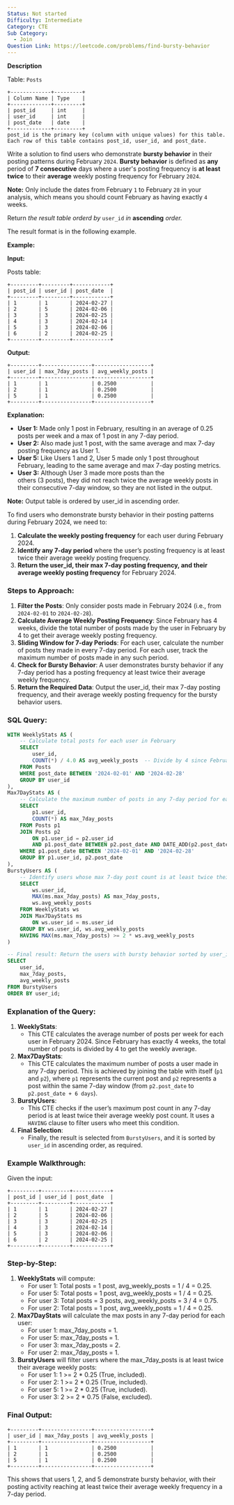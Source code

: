 ```yaml
---
Status: Not started
Difficulty: Intermediate
Category: CTE
Sub Category:
  - Join
Question Link: https://leetcode.com/problems/find-bursty-behavior
---
```

**Description**

Table: `Posts`

```Plain
+-------------+---------+
| Column Name | Type    |
+-------------+---------+
| post_id     | int     |
| user_id     | int     |
| post_date   | date    |
+-------------+---------+
post_id is the primary key (column with unique values) for this table.
Each row of this table contains post_id, user_id, and post_date.
```

Write a solution to find users who demonstrate **bursty behavior** in their posting patterns during February `2024`. **Bursty behavior** is defined as **any** period of **7 consecutive** days where a user's posting frequency is **at least twice** to their **average** weekly posting frequency for February `2024`.

**Note:** Only include the dates from February `1` to February `28` in your analysis, which means you should count February as having exactly `4` weeks.

Return _the result table orderd by_ `user_id` _in_ **ascending** _order._

The result format is in the following example.

**Example:**

**Input:**

Posts table:

```Plain
+---------+---------+------------+
| post_id | user_id | post_date  |
+---------+---------+------------+
| 1       | 1       | 2024-02-27 |
| 2       | 5       | 2024-02-06 |
| 3       | 3       | 2024-02-25 |
| 4       | 3       | 2024-02-14 |
| 5       | 3       | 2024-02-06 |
| 6       | 2       | 2024-02-25 |
+---------+---------+------------+
```

**Output:**

```Plain
+---------+----------------+------------------+
| user_id | max_7day_posts | avg_weekly_posts |
+---------+----------------+------------------+
| 1       | 1              | 0.2500           |
| 2       | 1              | 0.2500           |
| 5       | 1              | 0.2500           |
+---------+----------------+------------------+
```

**Explanation:**

- **User 1:** Made only 1 post in February, resulting in an average of 0.25 posts per week and a max of 1 post in any 7-day period.
- **User 2:** Also made just 1 post, with the same average and max 7-day posting frequency as User 1.
- **User 5:** Like Users 1 and 2, User 5 made only 1 post throughout February, leading to the same average and max 7-day posting metrics.
- **User 3:** Although User 3 made more posts than the  
    others (3 posts), they did not reach twice the average weekly posts in  
    their consecutive 7-day window, so they are not listed in the output.  
    

**Note:** Output table is ordered by user_id in ascending order.

  

To find users who demonstrate bursty behavior in their posting patterns during February 2024, we need to:

1. **Calculate the weekly posting frequency** for each user during February 2024.
2. **Identify any 7-day period** where the user’s posting frequency is at least twice their average weekly posting frequency.
3. **Return the user_id, their max 7-day posting frequency, and their average weekly posting frequency** for February 2024.

### **Steps to Approach**:

1. **Filter the Posts**: Only consider posts made in February 2024 (i.e., from `2024-02-01` to `2024-02-28`).
2. **Calculate Average Weekly Posting Frequency**: Since February has 4 weeks, divide the total number of posts made by the user in February by 4 to get their average weekly posting frequency.
3. **Sliding Window for 7-day Periods**: For each user, calculate the number of posts they made in every 7-day period. For each user, track the maximum number of posts made in any such period.
4. **Check for Bursty Behavior**: A user demonstrates bursty behavior if any 7-day period has a posting frequency at least twice their average weekly frequency.
5. **Return the Required Data**: Output the user_id, their max 7-day posting frequency, and their average weekly posting frequency for the bursty behavior users.

### **SQL Query**:

```SQL
WITH WeeklyStats AS (
    -- Calculate total posts for each user in February
    SELECT
        user_id,
        COUNT(*) / 4.0 AS avg_weekly_posts  -- Divide by 4 since February has 4 weeks
    FROM Posts
    WHERE post_date BETWEEN '2024-02-01' AND '2024-02-28'
    GROUP BY user_id
),
Max7DayStats AS (
    -- Calculate the maximum number of posts in any 7-day period for each user
    SELECT
        p1.user_id,
        COUNT(*) AS max_7day_posts
    FROM Posts p1
    JOIN Posts p2
        ON p1.user_id = p2.user_id
        AND p1.post_date BETWEEN p2.post_date AND DATE_ADD(p2.post_date, INTERVAL 6 DAY)
    WHERE p1.post_date BETWEEN '2024-02-01' AND '2024-02-28'
    GROUP BY p1.user_id, p2.post_date
),
BurstyUsers AS (
    -- Identify users whose max 7-day post count is at least twice their average weekly post count
    SELECT
        ws.user_id,
        MAX(ms.max_7day_posts) AS max_7day_posts,
        ws.avg_weekly_posts
    FROM WeeklyStats ws
    JOIN Max7DayStats ms
        ON ws.user_id = ms.user_id
    GROUP BY ws.user_id, ws.avg_weekly_posts
    HAVING MAX(ms.max_7day_posts) >= 2 * ws.avg_weekly_posts
)

-- Final result: Return the users with bursty behavior sorted by user_id
SELECT
    user_id,
    max_7day_posts,
    avg_weekly_posts
FROM BurstyUsers
ORDER BY user_id;
```

### **Explanation of the Query**:

1. **WeeklyStats**:
    - This CTE calculates the average number of posts per week for each user in February 2024. Since February has exactly 4 weeks, the total number of posts is divided by 4 to get the weekly average.
2. **Max7DayStats**:
    - This CTE calculates the maximum number of posts a user made in any 7-day period. This is achieved by joining the table with itself (`p1` and `p2`), where `p1` represents the current post and `p2` represents a post within the same 7-day window (from `p2.post_date` to `p2.post_date + 6 days`).
3. **BurstyUsers**:
    - This CTE checks if the user’s maximum post count in any 7-day period is at least twice their average weekly post count. It uses a `HAVING` clause to filter users who meet this condition.
4. **Final Selection**:
    - Finally, the result is selected from `BurstyUsers`, and it is sorted by `user_id` in ascending order, as required.

### **Example Walkthrough**:

Given the input:

```Plain
+---------+---------+------------+
| post_id | user_id | post_date  |
+---------+---------+------------+
| 1       | 1       | 2024-02-27 |
| 2       | 5       | 2024-02-06 |
| 3       | 3       | 2024-02-25 |
| 4       | 3       | 2024-02-14 |
| 5       | 3       | 2024-02-06 |
| 6       | 2       | 2024-02-25 |
+---------+---------+------------+
```

### **Step-by-Step**:

1. **WeeklyStats** will compute:
    - For user 1: Total posts = 1 post, avg_weekly_posts = 1 / 4 = 0.25.
    - For user 5: Total posts = 1 post, avg_weekly_posts = 1 / 4 = 0.25.
    - For user 3: Total posts = 3 posts, avg_weekly_posts = 3 / 4 = 0.75.
    - For user 2: Total posts = 1 post, avg_weekly_posts = 1 / 4 = 0.25.
2. **Max7DayStats** will calculate the max posts in any 7-day period for each user:
    - For user 1: max_7day_posts = 1.
    - For user 5: max_7day_posts = 1.
    - For user 3: max_7day_posts = 2.
    - For user 2: max_7day_posts = 1.
3. **BurstyUsers** will filter users where the max_7day_posts is at least twice their average weekly posts:
    - For user 1: 1 >= 2 * 0.25 (True, included).
    - For user 2: 1 >= 2 * 0.25 (True, included).
    - For user 5: 1 >= 2 * 0.25 (True, included).
    - For user 3: 2 >= 2 * 0.75 (False, excluded).

### **Final Output**:

```Plain
+---------+----------------+------------------+
| user_id | max_7day_posts | avg_weekly_posts |
+---------+----------------+------------------+
| 1       | 1              | 0.2500           |
| 2       | 1              | 0.2500           |
| 5       | 1              | 0.2500           |
+---------+----------------+------------------+
```

This shows that users 1, 2, and 5 demonstrate bursty behavior, with their posting activity reaching at least twice their average weekly frequency in a 7-day period.